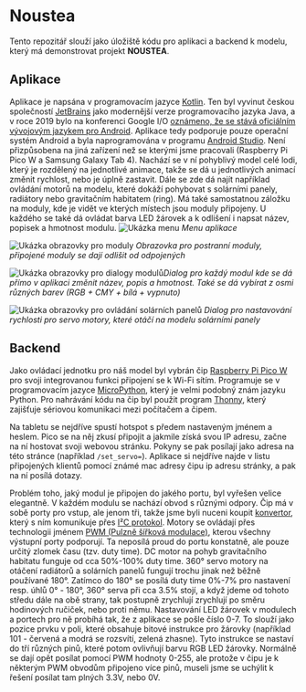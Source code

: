 # Noustea
Tento repozitář slouží jako úložiště kódu pro aplikaci a backend k modelu, který má demonstrovat projekt **NOUSTEA**.

## Aplikace
Aplikace je napsána v programovacím jazyce [Kotlin](https://kotlinlang.org/). Ten byl vyvinut českou společností [JetBrains](https://www.jetbrains.com/) jako modernější verze programovacího jazyka Java, a v roce 2019 bylo na konferenci Google I/O [oznámeno, že se stává oficiálním vývojovým jazykem pro Android](https://android-developers.googleblog.com/2017/05/google-io-2017-empowering-developers-to.html). Aplikace tedy podporuje pouze operační systém Android a byla naprogramována v programu [Android Studio](https://developer.android.com/studio). Není přizpůsobena na jiná zařízení než se kterými jsme pracovali (Raspberry Pi Pico W a Samsung Galaxy Tab 4). Nachází se v ní pohyblivý model celé lodi, který je rozdělený na jednotlivé animace, takže se dá u jednotlivých animací změnit rychlost, nebo je úplně zastavit. Dále se zde dá najít například ovládání motorů na modelu, které dokáží pohybovat s solárními panely, radiátory nebo gravitačním habitatem (ring). Má také samostatnou záložku na moduly, kde je vidět ve kterých místech jsou moduly připojeny. U každého se také dá ovládat barva LED žárovek a k odlišení i napsat název, popisek a hmotnost modulu. 
![Ukázka menu](https://i.imgur.com/hKCBdIJ.png)
*Menu aplikace*

![Ukázka obrazovky pro moduly](https://i.imgur.com/JAkXEam.png)
*Obrazovka pro postranní moduly, připojené moduly se dají odlišit od odpojených*

![Ukázka obrazovky pro dialogy modulů](https://i.imgur.com/7EfJSMF.png)*Dialog pro každý modul kde se dá přímo v aplikaci změnit název, popis a hmotnost. Také se dá vybírat z osmi různých barev (RGB + CMY + bílá + vypnuto)*

![Ukázka obrazovky pro ovládání solárních panelů](https://i.imgur.com/aOGMTPN.png)
*Dialog pro nastavování rychlosti pro servo motory, které otáčí na modelu solárními panely*

## Backend
Jako ovládací jednotku pro náš model byl vybrán čip [Raspberry Pi Pico W](https://rpishop.cz/jako-picorp2040/5073-raspberry-pi-pico-w-5056561803173.html) pro svoji integrovanou funkci připojení se k Wi-Fi sítím. Programuje se v programovacím jazyce [MicroPython](https://micropython.org/), který je velmi podobný znám jazyku Python. Pro nahrávání kódu na čip byl použit program [Thonny](https://thonny.org/), který zajišťuje sériovou komunikaci mezi počítačem a čipem. 

Na tabletu se nejdříve spustí hotspot s předem nastaveným jménem a heslem. Pico se na něj zkusí připojit a jakmile získá svou IP adresu, začne na ní hostovat svoji webovou stránku. Pokyny se pak posílají jako adresa na této stránce (například `/set_servo=`). Aplikace si nejdříve najde v listu připojených klientů pomocí známé mac adresy čipu ip adresu stránky, a pak na ní posílá dotazy. 	

Problém toho, jaký modul je připojen do jakého portu, byl vyřešen velice elegantně. V každém modulu se nachází obvod s různými odpory. Čip má v sobě porty pro vstup, ale jenom tři, takže jsme byli nuceni koupit [konvertor](https://www.adafruit.com/product/1083), který s ním komunikuje přes [I²C protokol](https://cs.wikipedia.org/wiki/I%C2%B2C). Motory se ovládají přes technologii jménem [PWM (Pulzně šířková modulace)](https://cs.wikipedia.org/wiki/Pulzn%C4%9B_%C5%A1%C3%AD%C5%99kov%C3%A1_modulace), kterou všechny výstupní porty podporují. Ta neposílá proud do portu konstatně, ale pouze určitý zlomek času (tzv. duty time). DC motor na pohyb gravitačního habitatu funguje od cca 50%-100% duty time. 360° servo motory na otáčení radiátorů a solárních panelů fungují trochu jinak než běžně používané 180°. Zatímco do 180° se posílá duty time 0%-7% pro nastavení resp. úhlů 0° - 180°, 360° serva při cca 3.5% stojí, a když jdeme od tohoto středu dále na obě strany, tak postupně zrychlují zrychlují po směru hodinových ručiček, nebo proti němu.
Nastavování LED žárovek v modulech a portech pro ně probíhá tak, že z aplikace se pošle číslo 0-7. To slouží jako pozice prvku v poli, které obsahuje bitové instrukce pro žárovky (například 101 - červená a modrá se rozsvítí, zelená zhasne). Tyto instrukce se nastaví do tří různých pinů, které potom ovlivňují barvu RGB LED žárovky. Normálně se dají opět posílat pomocí PWM hodnoty 0-255, ale protože v čipu je k některým PWM obvodům připojeno více pinů, museli jsme se uchýlit k řešení posílat tam plných 3.3V, nebo 0V.
